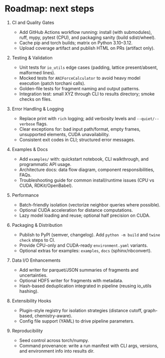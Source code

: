 # Roadmap: next steps

1. CI and Quality Gates

    - Add GitHub Actions workflow running: install (with submodules), ruff, mypy, pytest (CPU), and packaging sanity (build sdist/wheel).
    - Cache pip and torch builds; matrix on Python 3.10–3.12.
    - Upload coverage artifact and publish HTML on PRs (artifact only).

2. Testing & Validation

    - Unit tests for `io_utils` edge cases (padding, lattice present/absent, malformed lines).
    - Mocked tests for `ANIForceCalculator` to avoid heavy model execution (patch torchani calls).
    - Golden-file tests for fragment naming and output patterns.
    - Integration test: small XYZ through CLI to results directory; smoke checks on files.

3. Error Handling & Logging

    - Replace print with `rich` logging; add verbosity levels and `--quiet/--verbose` flags.
    - Clear exceptions for: bad input path/format, empty frames, unsupported elements, CUDA unavailability.
    - Consistent exit codes in CLI; structured error messages.

4. Examples & Docs

    - Add `examples/` with: quickstart notebook, CLI walkthrough, and programmatic API usage.
    - Architecture docs: data flow diagram, component responsibilities, FAQs.
    - Troubleshooting guide for common install/runtime issues (CPU vs CUDA, RDKit/OpenBabel).

5. Performance

    - Batch-friendly isolation (vectorize neighbor queries where possible).
    - Optional CUDA acceleration for distance computations.
    - Lazy model loading and reuse; optional half precision on CUDA.

6. Packaging & Distribution

    - Publish to PyPI (semver, changelog). Add `python -m build` and `twine check` steps to CI.
    - Provide CPU-only and CUDA-ready `environment.yaml` variants.
    - Optional extras for examples: `examples`, `docs` (sphinx/nbconvert).

7. Data I/O Enhancements

    - Add writer for parquet/JSON summaries of fragments and uncertainties.
    - Optional HDF5 writer for fragments with metadata.
    - Hash-based deduplication integrated in pipeline (reusing io_utils hashing).

8. Extensibility Hooks

    - Plugin-style registry for isolation strategies (distance cutoff, graph-based, chemistry-aware).
    - Config file support (YAML) to drive pipeline parameters.

9. Reproducibility

    - Seed control across torch/numpy.
    - Command provenance: write a run manifest with CLI args, versions, and environment info into results dir.

